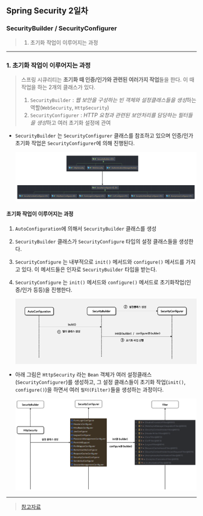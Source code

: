 ## Spring Security 2일차

### SecurityBuilder / SecurityConfigurer
> 1. 초기화 작업이 이루어지는 과정

---
### 1. 초기화 작업이 이루어지는 과정
> 스프링 시큐리티는 **초기화 때 인증/인가와 관련된 여러가지 작업**들을 한다. 이 때 작업을 하는 2개의 클래스가 있다.
> 1. `SecurityBuilder` : *웹 보안을 구성하는 빈 객체와 설정클래스들을 생성*하는 역할(`WebSecurity`, `HttpSecurity`)
> 2. `SecurityConfigurer` : *HTTP 요청과 관련된 보안처리를 담당하는 필터들을 생성*하고 여러 초기화 설정에 관여

- `SecurityBuilder` 는 `SecurityConfigurer` 클래스를 참조하고 있으며 인증/인가 초기화 작업은 `SecurityConfigurer`에 의해 진행된다.

    ![img.png](../images/day02/img01.png)

#### 초기화 작업이 이루어지는 과정
1. `AutoConfiguration`에 의해서 `SecurityBuilder` 클래스를 생성
2. `SecurityBuilder` 클래스가 `SecurityConfigure` 타입의 설정 클래스들을 생성한다.
3. `SecurityConfigure` 는 내부적으로 `init()` 메서드와 `configure()` 메서드를 가지고 있다. 이 메서드들은 인자로 `SecurityBuilder` 타입을 받는다.
4. `SecurityConfigure` 는 `init()` 메서드와 `configure()` 메서드로 초기화작업(인증/인가 등등)을 진행한다.

    ![img.png](../images/day02/img02.png)
- 아래 그림은 `HttpSecurity` 라는 `Bean` 객체가 여러 설정클래스(`SecurityConfigurer`)를 생성하고, 그 설정 클래스들이 초기화 작업(`init()`, `configure()`)을 하면서 여러 `필터(Filter)`들을 생성하는 과정이다.

    ![img_1.png](../images/day02/img03.png)

---
> [참고자료](https://www.inflearn.com/course/%EC%8A%A4%ED%94%84%EB%A7%81-%EC%8B%9C%ED%81%90%EB%A6%AC%ED%8B%B0-%EC%99%84%EC%A0%84%EC%A0%95%EB%B3%B5/dashboard)